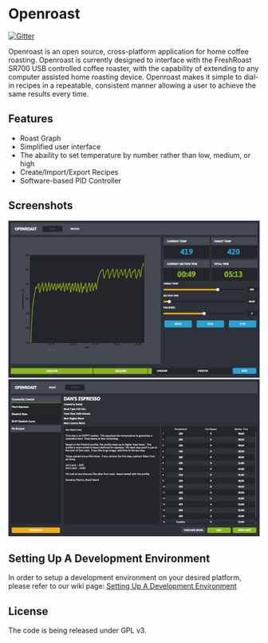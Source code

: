 # Openroast

[![Gitter](https://badges.gitter.im/Join%20Chat.svg)](https://gitter.im/Roastero/openroast?utm_source=badge&utm_medium=badge&utm_campaign=pr-badge)

Openroast is an open source, cross-platform application for home coffee roasting. Openroast is currently designed to interface with the FreshRoast SR700 USB controlled coffee roaster, with the capability of extending to any computer assisted home roasting device. Openroast makes it simple to dial-in recipes in a repeatable, consistent manner allowing a user to achieve the same results every time.

## Features
- Roast Graph
- Simplified user interface
- The abaility to set temperature by number rather than low, medium, or high
- Create/Import/Export Recipes
- Software-based PID Controller

## Screenshots
![Roast Tab Screenshot](static/images/screenshots/screen01.png)
![Recipe Tab Screenshot](static/images/screenshots/screen02.png)

## Setting Up A Development Environment
In order to setup a development environment on your desired platform, please refer to our wiki page: [Setting Up A Development Environment](https://github.com/Roastero/openroast/wiki/Setting-Up-A-Development-Environment)

## License
The code is being released under GPL v3.
